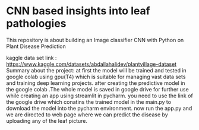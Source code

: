 # CNN based insights into leaf pathologies
This repository is about building an Image classifier CNN with Python on Plant Disease Prediction

kaggle data set link : https://www.kaggle.com/datasets/abdallahalidev/plantvillage-dataset Summary about the project: at first the model will be trained and tested in google colab using gpu(T4) which is suitable for managing vast data sets and training deep learning projects. after creating the predictive model in the google colab .The whole model is saved in google drive for further use while creating an app using streamlit in pycharm. you need to use the link of the google drive which conatins the trained model in the main.py to download the model into the pycharm environment. now run the app.py and we are directed to web page where we can predict the disease by uploading any of the leaf picture.
